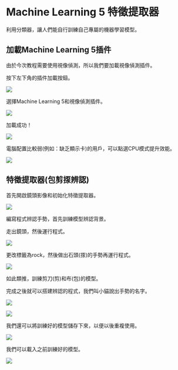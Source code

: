 # Machine Learning 5 特徵提取器

利用分類器，讓人們能自行訓練自己專屬的機器學習模型。

## 加載Machine Learning 5插件

由於今次教程需要使用視像偵測，所以我們要加載視像偵測插件。

按下左下角的插件加載按鈕。

![](../images/add.png)

選擇Machine Learning 5和視像偵測插件。

![](../images/add1.png)

加載成功！

![](../images/ml6.png)

電腦配置比較弱(例如：缺乏顯示卡)的用戶，可以點選CPU模式提升效能。

![](../images/ml14.png)

## 特徵提取器(包剪揼辨認)

首先開啟鏡頭影像和初始化特徵提取器。

![](../images/ml15.png)

編寫程式辨認手勢，首先訓練模型辨認背景。

走出鏡頭，然後運行程式。

![](../images/ml16.png)

更改標籤為rock，然後做出石頭(揼)的手勢再運行程式。

![](../images/ml17.png)

如此類推，訓練剪刀(剪)和布(包)的模型。

完成之後就可以搭建辨認的程式，我們叫小貓說出手勢的名字。

![](../images/ml18.png)

![](../images/ml19.png)

我們還可以將訓練好的模型儲存下來，以便以後重複使用。

![](../images/ml20.png)

我們可以載入之前訓練好的模型。

![](../images/ml21.png)